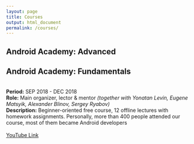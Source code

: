 ```yaml
---
layout: page
title: Courses
output: html_document
permalink: /courses/
---
```


## Android Academy: Advanced


## Android Academy: Fundamentals
<br> **Period:** SEP 2018 - DEC 2018
<br>**Role:** Main organizer, lector & mentor _(together with Yonatan Levin, Eugene Matsyik, Alexander Blinov, Sergey Ryabov)_
<br>**Description:** Beginner-oriented free course, 12 offline lectures with homework assignments. Personally, more than 400 people attended our course, most of them became Android developers 
<br><br>[YouTube Link](https://www.youtube.com/playlist?list=PLjLCGE4bVpHChlptwNJW3is1lvO5wxFBu)


